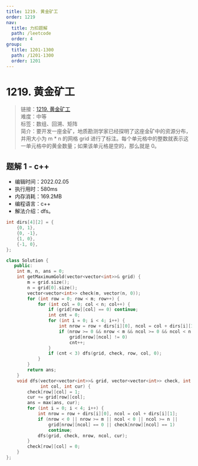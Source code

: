 ```yaml
---
title: 1219. 黄金矿工
order: 1219
nav:
  title: 力扣题解
  path: /leetcode
  order: 4
group:
  title: 1201-1300
  path: /1201-1300
  order: 1201
---
```


# 1219. 黄金矿工
    
> 链接：[1219. 黄金矿工](https://leetcode-cn.com/problems/path-with-maximum-gold/)  
> 难度：中等  
> 标签：数组、回溯、矩阵  
> 简介：要开发一座金矿，地质勘测学家已经探明了这座金矿中的资源分布，并用大小为 m * n 的网格 grid 进行了标注。每个单元格中的整数就表示这一单元格中的黄金数量；如果该单元格是空的，那么就是 0。
      
## 题解 1 - c++
- 编辑时间：2022.02.05
- 执行用时：580ms
- 内存消耗：169.2MB
- 编程语言：c++
- 解法介绍：dfs。
```c++
int dirs[4][2] = {
    {0, 1},
    {0, -1},
    {1, 0},
    {-1, 0},
};

class Solution {
   public:
    int m, n, ans = 0;
    int getMaximumGold(vector<vector<int>>& grid) {
        m = grid.size();
        n = grid[0].size();
        vector<vector<int>> check(m, vector(n, 0));
        for (int row = 0; row < m; row++) {
            for (int col = 0; col < n; col++) {
                if (grid[row][col] == 0) continue;
                int cnt = 0;
                for (int i = 0; i < 4; i++) {
                    int nrow = row + dirs[i][0], ncol = col + dirs[i][1];
                    if (nrow >= 0 && nrow < m && ncol >= 0 && ncol < n &&
                        grid[nrow][ncol] != 0)
                        cnt++;
                }
                if (cnt < 3) dfs(grid, check, row, col, 0);
            }
        }
        return ans;
    }
    void dfs(vector<vector<int>>& grid, vector<vector<int>> check, int row,
             int col, int cur) {
        check[row][col] = 1;
        cur += grid[row][col];
        ans = max(ans, cur);
        for (int i = 0; i < 4; i++) {
            int nrow = row + dirs[i][0], ncol = col + dirs[i][1];
            if (nrow < 0 || nrow >= m || ncol < 0 || ncol >= n ||
                grid[nrow][ncol] == 0 || check[nrow][ncol] == 1)
                continue;
            dfs(grid, check, nrow, ncol, cur);
        }
        check[row][col] = 0;
    }
};
```

      